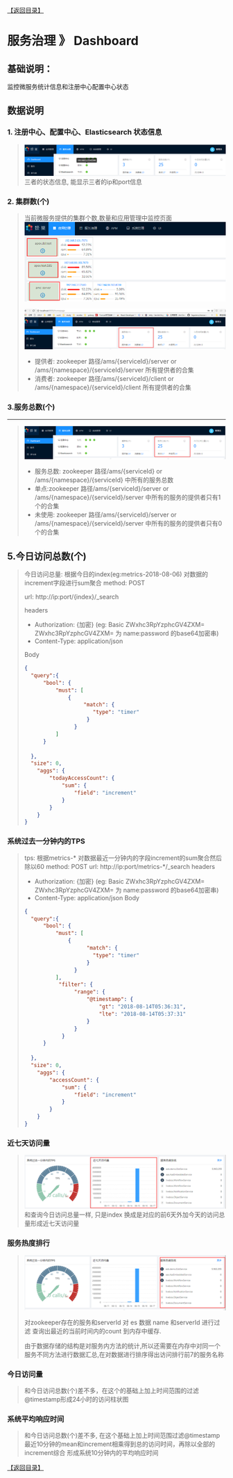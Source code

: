[【返回目录】](../README.md)

# 服务治理 》 Dashboard

## 基础说明：

监控微服务统计信息和注册中心配置中心状态

## 数据说明


### 1. 注册中心、配置中心、Elasticsearch 状态信息
> ![资源状态信息](images/status-info.png)
> 三者的状态信息, 能显示三者的ip和port信息

### 2. 集群数(个)

> 当前微服务提供的集群个数,数量和应用管理中监控页面
> ![集群数来源](images/cluster1.png)
>
> ![集群数来源](images/cluster2.png)
>
> - 提供者: zookeeper 路径/ams/{serviceId}/server or /ams/{namespace}/{serviceId}/server 所有提供者的合集
> - 消费者: zookeeper 路径/ams/{serviceId}/client or /ams/{namespace}/{serviceId}/client 所有提供者的合集

### 3.服务总数(个)

---
>  ![集群数来源](images/serviceCount.png)
>
> - 服务总数: zookeeper 路径/ams/{serviceId} or /ams/{namespace}/{serviceId} 中所有的服务总数
> - 单点:zookeeper 路径/ams/{serviceId}/server or /ams/{namespace}/{serviceId}/server 中所有的服务的提供者只有1个的合集
> - 未使用: zookeeper 路径/ams/{serviceId}/server or /ams/{namespace}/{serviceId}/server 中所有的服务的提供者只有0个的合集
## 5.今日访问总数(个)
> 今日访问总量: 根据今日的index(eg:metrics-2018-08-06) 对数据的increment字段进行sum聚合
> method: POST
>
> url: http://ip:port/{index}/_search
>
> headers
>
> - Authorization: {加密} (eg: Basic ZWxhc3RpYzphcGV4ZXM= ZWxhc3RpYzphcGV4ZXM= 为 name:password 的base64加密串)
> - Content-Type: application/json
>
> Body
>
> ``` json
> {
> 	"query":{
> 		"bool": {
> 			"must": [
> 				{
>                    "match": {
>                       "type": "timer"
>                     }
>                 }
> 			]
> 		}
>
> 	},
> 	"size": 0,
>     "aggs": {
>         "todayAccessCount": {
>             "sum": {
>                 "field": "increment"
>             }
>         }
>     }
> }
> ```
### 系统过去一分钟内的TPS
> tps: 根据metrics-* 对数据最近一分钟内的字段increment的sum聚合然后除以60
> method: POST
> url: http://ip:port/metrics-*/_search
> headers
>
> - Authorization: {加密} (eg: Basic ZWxhc3RpYzphcGV4ZXM= ZWxhc3RpYzphcGV4ZXM= 为 name:password 的base64加密串)
> - Content-Type: application/json
> Body
> ```json
> {
> 	"query":{
> 		"bool": {
> 			"must": [
> 				{
>                     "match": {
>                       "type": "timer"
>                     }
>                 }
> 			],
> 			 "filter": {
>                 "range": {
>                     "@timestamp": {
>                         "gt": "2018-08-14T05:36:31",
>                         "lte": "2018-08-14T05:37:31"
>                     }
>                 }
>             }
> 		}
>
> 	},
> 	"size": 0,
>     "aggs": {
>         "accessCount": {
>             "sum": {
>                 "field": "increment"
>             }
>         }
>     }
> }
> ```
### 近七天访问量
> ![近七天访问量](images/seven-day-access-count.png)
> 和查询今日访问总量一样, 只是index 换成是对应的前6天外加今天的访问总量形成近七天访问量

### 服务热度排行
> ![服务热度排行](images/serviceTopN.png)
>
> 对zookeeper存在的服务和serverId 对 es 数据 name 和serverId 进行过滤 查询出最近的当前时间内的count 到内存中缓存.
>
> 由于数据存储的结构是对服务内方法的统计,所以还需要在内存中对同一个服务不同方法进行数据汇总,在对数据进行排序得出访问排行前7的服务名称

### 今日访问量
> 和今日访问总数(个)差不多，在这个的基础上加上时间范围的过滤@timestamp形成24小时的访问柱状图

### 系统平均响应时间
> 和今日访问总数(个)差不多, 在这个基础上加上时间范围过滤@timestamp 最近10分钟的mean和increment相乘得到总的访问时间，再除以全部的increment综合 形成系统10分钟内的平均响应时间

[【返回目录】](../README.md)
